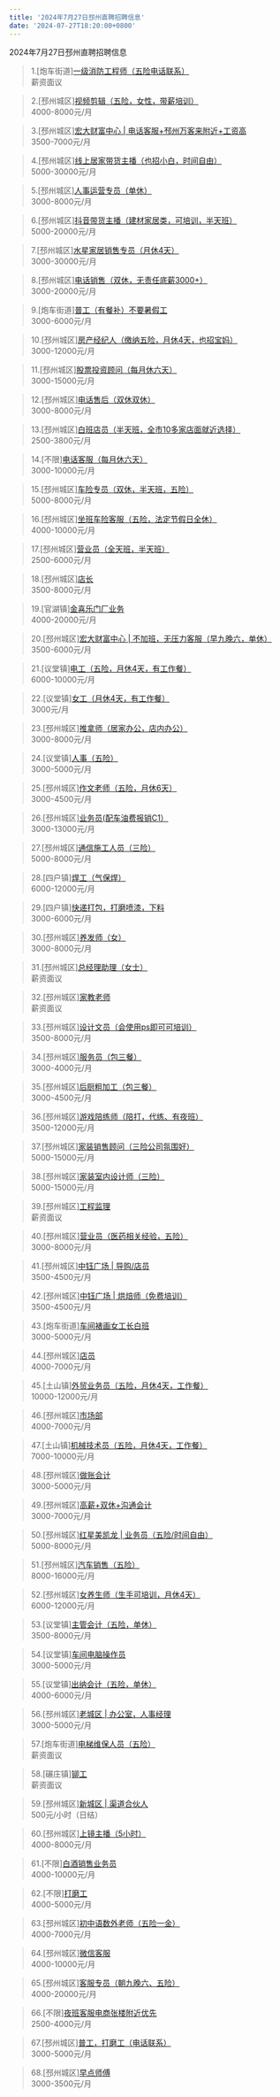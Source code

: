 ```yaml
---
title: '2024年7月27日邳州直聘招聘信息'
date: '2024-07-27T18:20:00+0800'
---
```

2024年7月27日邳州直聘招聘信息
<!--more-->
>1.[炮车街道][一级消防工程师（五险电话联系）](https://www.pizhouzhipin.com/job/33939)<br>
>薪资面议

>2.[邳州城区][视频剪辑（五险，女性，带薪培训）](https://www.pizhouzhipin.com/job/19800)<br>
>4000-8000元/月

>3.[邳州城区][宏大财富中心 | 电话客服+邳州万客来附近+工资高](https://www.pizhouzhipin.com/job/23336)<br>
>3500-7000元/月

>4.[邳州城区][线上居家带货主播（也招小白，时间自由）](https://www.pizhouzhipin.com/job/36328)<br>
>5000-30000元/月

>5.[邳州城区][人事运营专员（单休）](https://www.pizhouzhipin.com/job/36337)<br>
>3000-8000元/月

>6.[邳州城区][抖音带货主播（建材家居类，可培训，半天班）](https://www.pizhouzhipin.com/job/29425)<br>
>5000-20000元/月

>7.[邳州城区][水星家居销售专员（月休4天）](https://www.pizhouzhipin.com/job/36235)<br>
>3000-30000元/月

>8.[邳州城区][电话销售（双休，无责任底薪3000+）](https://www.pizhouzhipin.com/job/36304)<br>
>3000-20000元/月

>9.[炮车街道][普工（有餐补）不要暑假工](https://www.pizhouzhipin.com/job/35718)<br>
>3000-6000元/月

>10.[邳州城区][房产经纪人（缴纳五险，月休4天，也招宝妈）](https://www.pizhouzhipin.com/job/30605)<br>
>3000-12000元/月

>11.[邳州城区][股票投资顾问（每月休六天）](https://www.pizhouzhipin.com/job/34208)<br>
>3000-15000元/月

>12.[邳州城区][电话售后（双休双休）](https://www.pizhouzhipin.com/job/36062)<br>
>3000-8000元/月

>13.[邳州城区][白班店员（半天班，全市10多家店面就近选择）](https://www.pizhouzhipin.com/job/26173)<br>
>2500-3800元/月

>14.[不限][电话客服（每月休六天）](https://www.pizhouzhipin.com/job/35597)<br>
>3000-10000元/月

>15.[邳州城区][车险专员（双休，半天班，五险）](https://www.pizhouzhipin.com/job/27827)<br>
>5000-8000元/月

>16.[邳州城区][坐班车险客服（五险，法定节假日全休）](https://www.pizhouzhipin.com/job/30881)<br>
>4000-10000元/月

>17.[邳州城区][营业员（全天班，半天班）](https://www.pizhouzhipin.com/job/36445)<br>
>2500-6000元/月

>18.[邳州城区][店长](https://www.pizhouzhipin.com/job/36446)<br>
>3500-8000元/月

>19.[官湖镇][金喜乐门厂业务](https://www.pizhouzhipin.com/job/20187)<br>
>4000-20000元/月

>20.[邳州城区][宏大财富中心 | 不加班，无压力客服（早九晚六，单休）](https://www.pizhouzhipin.com/job/35779)<br>
>3500-6000元/月

>21.[议堂镇][电工（五险，月休4天，有工作餐）](https://www.pizhouzhipin.com/job/30251)<br>
>6000-10000元/月

>22.[议堂镇][女工（月休4天，有工作餐）](https://www.pizhouzhipin.com/job/25942)<br>
>3000元/月

>23.[邳州城区][推拿师（居家办公，店内办公）](https://www.pizhouzhipin.com/job/36417)<br>
>3000-8000元/月

>24.[议堂镇][人事（五险）](https://www.pizhouzhipin.com/job/36504)<br>
>3000-5000元/月

>25.[邳州城区][作文老师（五险，月休6天）](https://www.pizhouzhipin.com/job/24219)<br>
>3000-4500元/月

>26.[邳州城区][业务员(配车油费报销C1）](https://www.pizhouzhipin.com/job/8933)<br>
>3000-13000元/月

>27.[邳州城区][通信施工人员（三险）](https://www.pizhouzhipin.com/job/17663)<br>
>5000-8000元/月

>28.[四户镇][焊工（气保焊）](https://www.pizhouzhipin.com/job/34510)<br>
>6000-12000元/月

>29.[四户镇][快递打包，打磨喷漆，下料](https://www.pizhouzhipin.com/job/34933)<br>
>3000-6000元/月

>30.[邳州城区][养发师（女）](https://www.pizhouzhipin.com/job/34439)<br>
>3000-8000元/月

>31.[邳州城区][总经理助理（女士）](https://www.pizhouzhipin.com/job/36479)<br>
>薪资面议

>32.[邳州城区][家教老师](https://www.pizhouzhipin.com/job/34380)<br>
>薪资面议

>33.[邳州城区][设计文员（会使用ps即可可培训）](https://www.pizhouzhipin.com/job/35863)<br>
>3500-8000元/月

>34.[邳州城区][服务员（包三餐）](https://www.pizhouzhipin.com/job/35877)<br>
>3000-4000元/月

>35.[邳州城区][后厨粗加工（包三餐）](https://www.pizhouzhipin.com/job/35880)<br>
>3000-4500元/月

>36.[邳州城区][游戏陪练师（陪打，代练、有夜班）](https://www.pizhouzhipin.com/job/35145)<br>
>3500-12000元/月

>37.[邳州城区][家装销售顾问（三险公司氛围好）](https://www.pizhouzhipin.com/job/15739)<br>
>5000-15000元/月

>38.[邳州城区][家装室内设计师（三险）](https://www.pizhouzhipin.com/job/17714)<br>
>5000-15000元/月

>39.[邳州城区][工程监理](https://www.pizhouzhipin.com/job/36523)<br>
>薪资面议

>40.[邳州城区][营业员（医药相关经验，五险）](https://www.pizhouzhipin.com/job/8040)<br>
>3000-8000元/月

>41.[邳州城区][中钰广场 | 导购/店员](https://www.pizhouzhipin.com/job/34557)<br>
>3500-4500元/月

>42.[邳州城区][中钰广场 | 烘焙师（免费培训）](https://www.pizhouzhipin.com/job/34556)<br>
>3500-4500元/月

>43.[炮车街道][车间裱画女工长白班](https://www.pizhouzhipin.com/job/27254)<br>
>3000-5000元/月

>44.[邳州城区][店员](https://www.pizhouzhipin.com/job/36500)<br>
>4000-7000元/月

>45.[土山镇][外贸业务员（五险，月休4天，工作餐）](https://www.pizhouzhipin.com/job/32222)<br>
>10000-12000元/月

>46.[邳州城区][市场部](https://www.pizhouzhipin.com/job/36501)<br>
>4000-7000元/月

>47.[土山镇][机械技术员（五险，月休4天，工作餐）](https://www.pizhouzhipin.com/job/32215)<br>
>7000-10000元/月

>48.[邳州城区][做账会计](https://www.pizhouzhipin.com/job/10606)<br>
>3000-5000元/月

>49.[邳州城区][高薪+双休+沟通会计](https://www.pizhouzhipin.com/job/31984)<br>
>3000-7000元/月

>50.[邳州城区][红星美凯龙 | 业务员（五险/时间自由）](https://www.pizhouzhipin.com/job/18454)<br>
>5000-8000元/月

>51.[邳州城区][汽车销售（五险）](https://www.pizhouzhipin.com/job/28591)<br>
>8000-16000元/月

>52.[邳州城区][女养生师（生手可培训，月休4天）](https://www.pizhouzhipin.com/job/14195)<br>
>6000-12000元/月

>53.[议堂镇][主管会计（五险，单休）](https://www.pizhouzhipin.com/job/31470)<br>
>3500-8000元/月

>54.[议堂镇][车间电脑操作员](https://www.pizhouzhipin.com/job/30814)<br>
>3000-5000元/月

>55.[议堂镇][出纳会计（五险，单休）](https://www.pizhouzhipin.com/job/30809)<br>
>4000-6000元/月

>56.[邳州城区][老城区 | 办公室，人事经理](https://www.pizhouzhipin.com/job/36478)<br>
>3000-5000元/月

>57.[炮车街道][电梯维保人员（五险）](https://www.pizhouzhipin.com/job/35742)<br>
>薪资面议

>58.[碾庄镇][铆工](https://www.pizhouzhipin.com/job/36305)<br>
>薪资面议

>59.[邳州城区][新城区 | 渠道合伙人](https://www.pizhouzhipin.com/job/36324)<br>
>500元/小时（日结）

>60.[邳州城区][上镜主播（5小时）](https://www.pizhouzhipin.com/job/35147)<br>
>4000-8000元/月

>61.[不限][白酒销售业务员](https://www.pizhouzhipin.com/job/36384)<br>
>4000-10000元/月

>62.[不限][打磨工](https://www.pizhouzhipin.com/job/36343)<br>
>4000-5000元/月

>63.[邳州城区][初中语数外老师（五险一金）](https://www.pizhouzhipin.com/job/4295)<br>
>4000-7000元/月

>64.[邳州城区][微信客服](https://www.pizhouzhipin.com/job/36471)<br>
>4000-10000元/月

>65.[邳州城区][客服专员（朝九晚六、五险）](https://www.pizhouzhipin.com/job/33956)<br>
>4000-20000元/月

>66.[不限][夜班客服电商张楼附近优先](https://www.pizhouzhipin.com/job/36510)<br>
>2500-4000元/月

>67.[邳州城区][普工，打磨工（电话联系）](https://www.pizhouzhipin.com/job/30038)<br>
>3000-5000元/月

>68.[邳州城区][早点师傅](https://www.pizhouzhipin.com/job/36492)<br>
>3000-3500元/月

